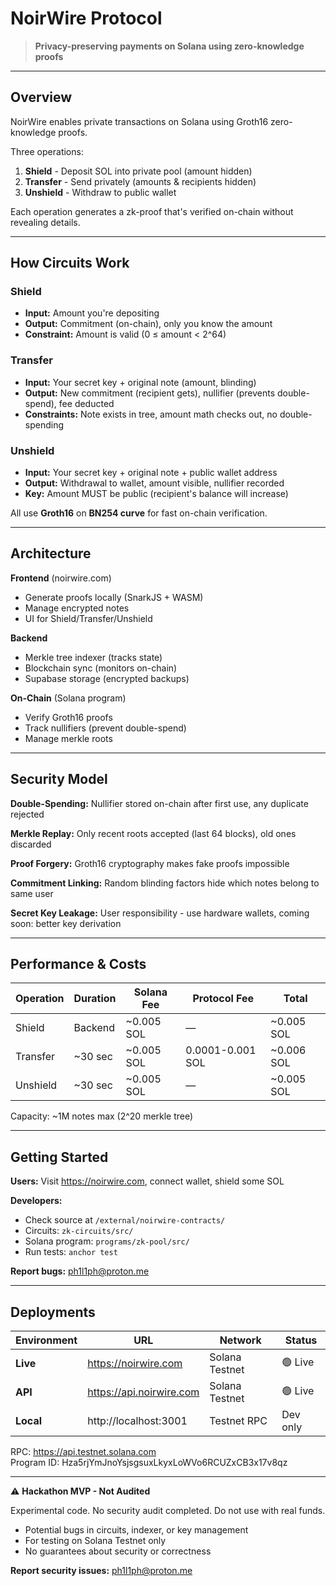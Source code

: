 # NoirWire Protocol

> **Privacy-preserving payments on Solana using zero-knowledge proofs**

---

## Overview

NoirWire enables private transactions on Solana using Groth16 zero-knowledge proofs.

Three operations:

1. **Shield** - Deposit SOL into private pool (amount hidden)
2. **Transfer** - Send privately (amounts & recipients hidden)
3. **Unshield** - Withdraw to public wallet

Each operation generates a zk-proof that's verified on-chain without revealing details.

---

## How Circuits Work

### Shield

- **Input:** Amount you're depositing
- **Output:** Commitment (on-chain), only you know the amount
- **Constraint:** Amount is valid (0 ≤ amount < 2^64)

### Transfer

- **Input:** Your secret key + original note (amount, blinding)
- **Output:** New commitment (recipient gets), nullifier (prevents double-spend), fee deducted
- **Constraints:** Note exists in tree, amount math checks out, no double-spending

### Unshield

- **Input:** Your secret key + original note + public wallet address
- **Output:** Withdrawal to wallet, amount visible, nullifier recorded
- **Key:** Amount MUST be public (recipient's balance will increase)

All use **Groth16** on **BN254 curve** for fast on-chain verification.

---

## Architecture

**Frontend** (noirwire.com)

- Generate proofs locally (SnarkJS + WASM)
- Manage encrypted notes
- UI for Shield/Transfer/Unshield

**Backend**

- Merkle tree indexer (tracks state)
- Blockchain sync (monitors on-chain)
- Supabase storage (encrypted backups)

**On-Chain** (Solana program)

- Verify Groth16 proofs
- Track nullifiers (prevent double-spend)
- Manage merkle roots

---

## Security Model

**Double-Spending:** Nullifier stored on-chain after first use, any duplicate rejected

**Merkle Replay:** Only recent roots accepted (last 64 blocks), old ones discarded

**Proof Forgery:** Groth16 cryptography makes fake proofs impossible

**Commitment Linking:** Random blinding factors hide which notes belong to same user

**Secret Key Leakage:** User responsibility - use hardware wallets, coming soon: better key derivation

---

## Performance & Costs

| Operation | Duration | Solana Fee | Protocol Fee     | Total      |
| --------- | -------- | ---------- | ---------------- | ---------- |
| Shield    | Backend  | ~0.005 SOL | —                | ~0.005 SOL |
| Transfer  | ~30 sec  | ~0.005 SOL | 0.0001-0.001 SOL | ~0.006 SOL |
| Unshield  | ~30 sec  | ~0.005 SOL | —                | ~0.005 SOL |

Capacity: ~1M notes max (2^20 merkle tree)

---

## Getting Started

**Users:** Visit https://noirwire.com, connect wallet, shield some SOL

**Developers:**

- Check source at `/external/noirwire-contracts/`
- Circuits: `zk-circuits/src/`
- Solana program: `programs/zk-pool/src/`
- Run tests: `anchor test`

**Report bugs:** ph1l1ph@proton.me

---

## Deployments

| Environment | URL                      | Network        | Status   |
| ----------- | ------------------------ | -------------- | -------- |
| **Live**    | https://noirwire.com     | Solana Testnet | 🟢 Live  |
| **API**     | https://api.noirwire.com | Solana Testnet | 🟢 Live  |
| **Local**   | http://localhost:3001    | Testnet RPC    | Dev only |

RPC: https://api.testnet.solana.com  
Program ID: Hza5rjYmJnoYsjsgsuxLkyxLoWVo6RCUZxCB3x17v8qz

---

⚠️ **Hackathon MVP - Not Audited**

Experimental code. No security audit completed. Do not use with real funds.

- Potential bugs in circuits, indexer, or key management
- For testing on Solana Testnet only
- No guarantees about security or correctness

**Report security issues:** ph1l1ph@proton.me
